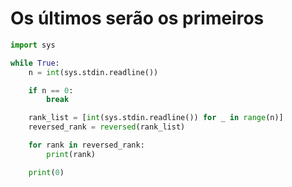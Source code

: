 # Os últimos serão os primeiros

```python
import sys

while True:
    n = int(sys.stdin.readline())

    if n == 0:
        break

    rank_list = [int(sys.stdin.readline()) for _ in range(n)]
    reversed_rank = reversed(rank_list)

    for rank in reversed_rank:
        print(rank)

    print(0)
```
